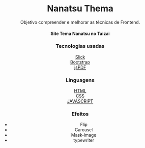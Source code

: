 <h1 align="center">Nanatsu Thema</h1> 
<p align="center">
Objetivo compreender e melhorar as técnicas de Frontend.
<p>

<h4 align="center"> 
	Site Tema Nanatsu no Taizai
</h4>

<div align="center">

<h3 align="center">Tecnologias usadas</h3>
<!--tecnologias-->
<a href="http://kenwheeler.github.io/slick/">Slick</a><br>
<a href="https://getbootstrap.com/">Bootstrap</a><br>
<a href="https://parall.ax/products/jspdf">jsPDF</a><br>

<!---->
<h3 align="center">Linguagens</h3>
<!--linguagens-->
<a href="https://www.w3schools.com/html/default.asp">HTML</a><br>
<a href="https://www.w3schools.com/css/default.asp">CSS</a><br>
<a href="https://www.w3schools.com/js/default.asp">JAVASCRIPT</a><br>
<!---->

<!--Efeitos-->
<h3 align="center">Efeitos</h3>
<ul>
    <li>Flip</li>
    <li>Carousel</li>
    <li>Mask-image</li>
    <li>typewriter</li>
<ul>
<!---->

</div>

